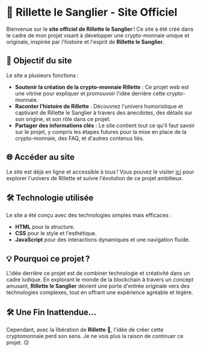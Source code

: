 # 🐗 Rillette le Sanglier - Site Officiel

Bienvenue sur le **site officiel de Rillette le Sanglier** ! Ce site a été créé dans le cadre de mon projet visant à développer une crypto-monnaie unique et originale, inspirée par l'histoire et l'esprit de **Rillette le Sanglier**.

## 🌟 Objectif du site

Le site a plusieurs fonctions :

- **Soutenir la création de la crypto-monnaie Rillette** : Ce projet web est une vitrine pour expliquer et promouvoir l'idée derrière cette crypto-monnaie.
- **Raconter l’histoire de Rillette** : Découvrez l'univers humoristique et captivant de Rillette le Sanglier à travers des anecdotes, des détails sur son origine, et son rôle dans ce projet.
- **Partager des informations clés** : Le site contient tout ce qu'il faut savoir sur le projet, y compris les étapes futures pour la mise en place de la crypto-monnaie, des FAQ, et d'autres contenus liés.

## 🌐 Accéder au site

Le site est déjà en ligne et accessible à tous ! Vous pouvez le visiter [ici](https://rillette.netlify.app) pour explorer l'univers de Rillette et suivre l'évolution de ce projet ambitieux.

## 🛠️ Technologie utilisée

Le site a été conçu avec des technologies simples mais efficaces :

- **HTML** pour la structure.
- **CSS** pour le style et l'esthétique.
- **JavaScript** pour des interactions dynamiques et une navigation fluide.

## 💡 Pourquoi ce projet ?

L'idée derrière ce projet est de combiner technologie et créativité dans un cadre ludique. En explorant le monde de la blockchain à travers un concept amusant, **Rillette le Sanglier** devient une porte d'entrée originale vers des technologies complexes, tout en offrant une expérience agréable et légère.

## 🛠️ Une Fin Inattendue...

Cependant, avec la libération de **Rillette** 🐷, l'idée de créer cette cryptomonnaie perd son sens. Je ne vois plus la raison de continuer ce projet. 😔
